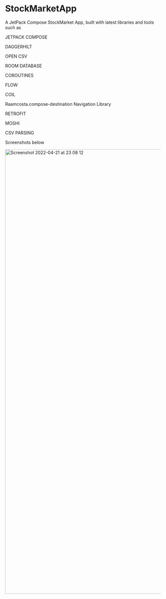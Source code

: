 # StockMarketApp
A JetPack Compose StockMarket App, built with latest libraries and tools such as

JETPACK COMPOSE

DAGGERHILT

OPEN CSV

ROOM DATABASE

COROUTINES

FLOW

COIL

Raamcosta.compose-destination Navigation Library

RETROFIT

MOSHI

CSV PARSING

Screenshots below


<img width="1440" alt="Screenshot 2022-04-21 at 23 08 12" src="https://user-images.githubusercontent.com/44091450/164560001-d5c5d813-e9c4-41bd-94fa-cf9ffaba3b11.png">
